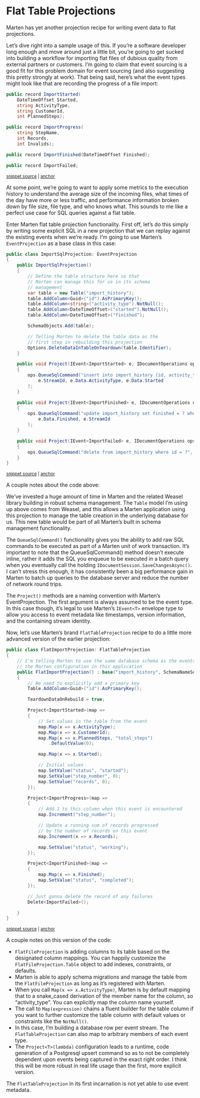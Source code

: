 # Flat Table Projections

Marten has yet another projection recipe for writing event data to flat projections. 

Let’s dive right into a sample usage of this. If you’re a software developer long enough and move around just a little bit, 
you’re going to get sucked into building a workflow for importing flat files of dubious quality from external partners or 
customers. I’m going to claim that event sourcing is a good fit for this problem domain for event sourcing (and 
also suggesting this pretty strongly at work). That being said, here’s what the event types might look like that are 
recording the progress of a file import:

<!-- snippet: sample_flat_table_events -->
<a id='snippet-sample_flat_table_events'></a>
```cs
public record ImportStarted(
    DateTimeOffset Started,
    string ActivityType,
    string CustomerId,
    int PlannedSteps);

public record ImportProgress(
    string StepName,
    int Records,
    int Invalids);

public record ImportFinished(DateTimeOffset Finished);

public record ImportFailed;
```
<sup><a href='https://github.com/JasperFx/marten/blob/master/src/Marten.Testing/Examples/FlatTableProjection.cs#L12-L29' title='Snippet source file'>snippet source</a> | <a href='#snippet-sample_flat_table_events' title='Start of snippet'>anchor</a></sup>
<!-- endSnippet -->

At some point, we’re going to want to apply some metrics to the execution history to understand the average size of the 
incoming files, what times of the day have more or less traffic, and performance information broken down by file size, 
file type, and who knows what. This sounds to me like a perfect use case for SQL queries against a flat table.

Enter Marten flat table projection functionality. First off, let’s do this simply by writing some explicit SQL in a 
new projection that we can replay against the existing events when we’re ready. I’m going to use Marten’s 
`EventProjection` as a base class in this case:

<!-- snippet: sample_import_sql_projection -->
<a id='snippet-sample_import_sql_projection'></a>
```cs
public class ImportSqlProjection: EventProjection
{
    public ImportSqlProjection()
    {
        // Define the table structure here so that
        // Marten can manage this for us in its schema
        // management
        var table = new Table("import_history");
        table.AddColumn<Guid>("id").AsPrimaryKey();
        table.AddColumn<string>("activity_type").NotNull();
        table.AddColumn<DateTimeOffset>("started").NotNull();
        table.AddColumn<DateTimeOffset>("finished");

        SchemaObjects.Add(table);

        // Telling Marten to delete the table data as the
        // first step in rebuilding this projection
        Options.DeleteDataInTableOnTeardown(table.Identifier);
    }

    public void Project(IEvent<ImportStarted> e, IDocumentOperations ops)
    {
        ops.QueueSqlCommand("insert into import_history (id, activity_type, started) values (?, ?, ?)",
            e.StreamId, e.Data.ActivityType, e.Data.Started
        );
    }

    public void Project(IEvent<ImportFinished> e, IDocumentOperations ops)
    {
        ops.QueueSqlCommand("update import_history set finished = ? where id = ?",
            e.Data.Finished, e.StreamId
        );
    }

    public void Project(IEvent<ImportFailed> e, IDocumentOperations ops)
    {
        ops.QueueSqlCommand("delete from import_history where id = ?", e.StreamId);
    }
}
```
<sup><a href='https://github.com/JasperFx/marten/blob/master/src/Marten.Testing/Examples/FlatTableProjection.cs#L33-L75' title='Snippet source file'>snippet source</a> | <a href='#snippet-sample_import_sql_projection' title='Start of snippet'>anchor</a></sup>
<!-- endSnippet -->

A couple notes about the code above:

We’ve invested a huge amount of time in Marten and the related Weasel library building in robust schema management. 
The `Table` model I’m using up above comes from Weasel, and this allows a Marten application using this projection 
to manage the table creation in the underlying database for us. This new table would be part of all Marten’s built in 
schema management functionality.

The `QueueSqlCommand()` functionality gives you the ability to add raw SQL commands to be executed as part of a 
Marten unit of work transaction. It’s important to note that the QueueSqlCommand() method doesn’t execute inline, 
rather it adds the SQL you enqueue to be executed in a batch query when you eventually call the holding 
`IDocumentSession.SaveChangesAsync()`. I can’t stress this enough, it has consistently been a big performance gain in 
Marten to batch up queries to the database server and reduce the number of network round trips.

The `Project()` methods are a naming convention with Marten’s EventProjection. The first argument is always 
assumed to be the event type. In this case though, it’s legal to use Marten’s `IEvent<T>` envelope type to 
allow you access to event metadata like timestamps, version information, and the containing stream identity.

Now, let’s use Marten’s brand `FlatTableProjection` recipe to do a little more advanced version of the earlier projection:

<!-- snippet: sample_flat_import_projection -->
<a id='snippet-sample_flat_import_projection'></a>
```cs
public class FlatImportProjection: FlatTableProjection
{
    // I'm telling Marten to use the same database schema as the events from
    // the Marten configuration in this application
    public FlatImportProjection() : base("import_history", SchemaNameSource.EventSchema)
    {
        // We need to explicitly add a primary key
        Table.AddColumn<Guid>("id").AsPrimaryKey();

        TeardownDataOnRebuild = true;

        Project<ImportStarted>(map =>
        {
            // Set values in the table from the event
            map.Map(x => x.ActivityType);
            map.Map(x => x.CustomerId);
            map.Map(x => x.PlannedSteps, "total_steps")
                .DefaultValue(0);

            map.Map(x => x.Started);

            // Initial values
            map.SetValue("status", "started");
            map.SetValue("step_number", 0);
            map.SetValue("records", 0);
        });

        Project<ImportProgress>(map =>
        {
            // Add 1 to this column when this event is encountered
            map.Increment("step_number");

            // Update a running sum of records progressed
            // by the number of records on this event
            map.Increment(x => x.Records);

            map.SetValue("status", "working");
        });

        Project<ImportFinished>(map =>
        {
            map.Map(x => x.Finished);
            map.SetValue("status", "completed");
        });

        // Just gonna delete the record of any failures
        Delete<ImportFailed>();

    }
}
```
<sup><a href='https://github.com/JasperFx/marten/blob/master/src/Marten.Testing/Examples/FlatTableProjection.cs#L88-L141' title='Snippet source file'>snippet source</a> | <a href='#snippet-sample_flat_import_projection' title='Start of snippet'>anchor</a></sup>
<!-- endSnippet -->

A couple notes on this version of the code:

* `FlatFileProjection` is adding columns to its table based on the designated column mappings. 
  You can happily customize the `FlatFileProjection.Table` object to add indexes, constraints, or defaults.
* Marten is able to apply schema migrations and manage the table from the `FlatFileProjection` as long as it’s registered with Marten.
* When you call `Map(x => x.ActivityType)`, Marten is by default mapping that to a snake_cased derivation of the member 
  name for the column, so “activity_type”. You can explicitly map the column name yourself.
* The call to `Map(expression)` chains a fluent builder for the table column if you want to further customize the table 
  column with default values or constraints like the `NotNull()`.
* In this case, I’m building a database row per event stream. The `FlatTableProjection` can also map to arbitrary 
  members of each event type.
* The `Project<T>(lambda)` configuration leads to a runtime, code generation of a Postgresql upsert command so 
  as to not be completely dependent upon events being captured in the exact right order. I think this will be more 
  robust in real life usage than the first, more explicit version.

The `FlatTableProjection` in its first incarnation is not yet able to use event metadata.
